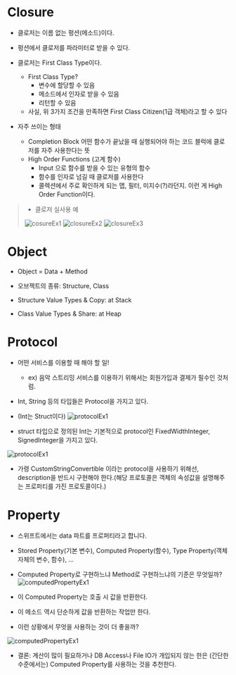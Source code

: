 # Closure
- 클로저는 이름 없는 펑션(메소드)이다.
- 펑션에서 클로저를 파라미터로 받을 수 있다.

- 클로저는 First Class Type이다.
    - First Class Type?
        - 변수에 할당할 수 있음
        - 메소드에서 인자로 받을 수 있음
        - 리턴할 수 있음
    - 사실, 위 3가지 조건을 만족하면 First Class Citizen(1급 객체)라고 할 수 있다

- 자주 쓰이는 형태
    - Completion Block
        어떤 함수가 끝났을 때 실행되어야 하는 코드 블럭에 클로저를 자주 사용한다는 뜻
    - High Order Functions (고계 함수)
        - Input 으로 함수를 받을 수 있는 유형의 함수
        - 함수를 인자로 넘길 때 클로저를 사용한다
        - 콜렉션에서 주로 확인하게 되는 맵, 필터, 미지수(?)라던지. 이런 게 High Order Function이다.


>- 클로저 실사용 예
>
>![cosureEx1](./closureEx1.png)
>![closureEx2](./closureEx2.png)
>![closureEx3](./closureEx3.png)


# Object
- Object = Data + Method
- 오브젝트의 종류: Structure, Class

- Structure Value Types & Copy: at Stack
- Class Value Types & Share: at Heap


# Protocol
- 어떤 서비스를 이용할 때 해야 할 일!
    - ex) 음악 스트리밍 서비스를 이용하기 위해서는 회원가입과 결제가 필수인 것처럼.
- Int, String 등의 타입들은 Protocol을 가지고 있다.
- (Int는 Struct이다)
![protocolEx1](./protocolEx1.png)

- struct 타입으로 정의된 Int는 기본적으로 protocol인 FixedWidthInteger, SignedInteger을 가지고 있다.

![protocolEx1](./protocolEx2.png)

- 가령 CustomStringConvertible 이라는 protocol을 사용하기 위해선, description을 반드시 구현해야 한다.(해당 프로토콜은 객체의 속성값을 설명해주는 프로퍼티를 가진 프로토콜이다.)

# Property
- 스위프트에서는 data 파트를 프로퍼티라고 합니다.
- Stored Property(기본 변수), Computed Property(함수), Type Property(객체 자체의 변수, 함수), ...

- Computed Property로 구현하느냐 Method로 구현하느냐의 기준은 무엇일까?
![computedPropertyEx1](./computedPropertyEx1.png)
- 이 Computed Property는 호출 시 값을 반환한다.
- 이 메소드 역시 단순하게 값을 반환하는 작업만 한다.
- 이런 상황에서 무엇을 사용하는 것이 더 좋을까?

![computedPropertyEx1](./computedPropertyEx2.png)
- 결론: 계산이 많이 필요하거나 DB Access나 File IO가 개입되지 않는 한은 (간단한 수준에서는) Computed Property를 사용하는 것을 추천한다.